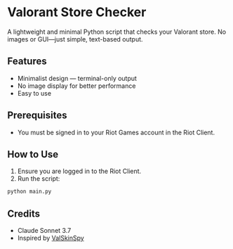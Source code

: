 # Valorant Store Checker

A lightweight and minimal Python script that checks your Valorant store. No images or GUI—just simple, text-based output.

## Features

-   Minimalist design — terminal-only output
-   No image display for better performance
-   Easy to use

## Prerequisites

-   You must be signed in to your Riot Games account in the Riot Client.

## How to Use

1. Ensure you are logged in to the Riot Client.
2. Run the script:

```bash
python main.py
```

## Credits

-   Claude Sonnet 3.7
-   Inspired by [ValSkinSpy](https://github.com/BlueFlareJinx/ValSkinSpy)
